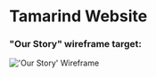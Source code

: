 # Tamarind Website

<h3>"Our Story" wireframe target:</h3>
<img src="https://media.discordapp.net/attachments/1161133998064545862/1172838029082247238/pstamarind.com.jpg?ex=6561c588&is=654f5088&hm=c6b50fe516e2626aa09a6cfd519a817f3caf6d542d2c48f46c4ddb702e3877dd&=&width=320&height=683" alt="'Our Story' Wireframe">